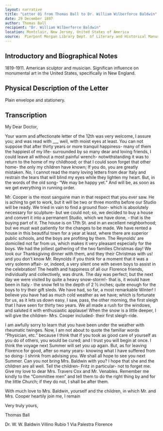 ```yaml
---
layout: narrative
title: "Letter 01 from Thomas Ball to Dr. William Wilberforce Baldwin"
date: 29 December 1897
author: Thomas Ball
recipient: "Dr. William Wilberforce Baldwin"
location: Montclair, New Jersey, United States of America
source:  Pierpont Morgan Library Dept. of Literary and Historical Manuscripts, MA 3564
---
```


## Introductory and Biographical Notes

1819-1911. American sculptor and musician. Significan influence on monumental art in the United States, specifically in New England.

## Physical Description of the Letter

Plain envelope and stationery.

## Transcription

My Dear Doctor,

Your warm and affectionate letter of the 12th was very welcome, I assure you; and was read with ___ well, with moist eyes at least. You can not suppose that after thirty years or more tranquil happiness- many of them the happiest of my life- surrounded by so many dear and loving friends, I could leave all without a most painful wrench- notwithstanding it was to return to the home of my childhood; or that I could soon forget that other home- the only my children have known; If you do, you are greatly mistaken. No, I cannot read the many loving letters from dear Italy and restrain the tears that will blind my eyes while they lighten my heart. But, in the words of the old song- “We may be happy yet.” And will be, as soon as we get everything in running order.

Mr. Cooper is the most sanguine man in that respect that you ever saw. He is aching to get to work, but it will be two or three months before our Studio will be ready. We tried in vain to find a ground floor- which is absolutely necessary for sculpture- but we could not; so, we decided to buy a house and convert it into a permanent Studio, which we have done, - that is the buying part of it. The house is on 17th St. and in an excellent neighborhood; but we must wait patiently for the changes to be made. We have rented a house in this beautiful town for a year at least, where there are superior public schools, and the boys are profiting by them. The Reynolds’ are domiciled not far from us, which makes it very pleasant especially for the boys. We had the jolliest gathering of the two families Christmas day! We took our Thanksgiving dinner with them, and they their Christmas with us! and you don’t know Mr. Reynolds if you think for a moment that it was a very solemn affair- or, indeed, a very silent one with seven boys to assist in the celebration! The health and happiness of all our Florence friends, individually and collectively, was drunk. The day was perfect; but the next day we were visited by quite a heavy snow-storm!- that is, it would have been in Italy.- the snow fell to the depth of 2 ½ inches; quite enough for the boys to try their gift sleds. We have had, so far, a most remarkable Winter! I believe you have had as much cold weather as we have; which is fortunate for us, as it lets us down easy. I saw, pass, the other morning, the first sleigh that I have seen for thirty two years. We all made a rush for the windows, and saluted it with enthusiastic applause! When the snow is a little deeper, I will give the children- Mrs. Cooper included- their first sleigh-ride. 

I am awfully sorry to learn that you have been under the weather with rheumatic twinges. Now, I am not about to quote the familiar words “Physician, etc.” because I think that if you took as good care of yourself as you do of others, you would be cured; and I trust you will begin at once. I think the voyage next Summer will set you up again. But, as for leaving Florence for good, after so many years- knowing what I have suffered from so doing- I shrink from advising you. We shall all hope to see you next Summer. Can you not bring Mrs. Baldwin with you? I hope that she and the children are all well. Tell the children- Fritz in particular- not to forget me. Give my love to dear Mrs. Travers Cox and Mr. Venables. Remember me kindly to the “Committee men” and tell them to do the right thing by and for the little Church; if they do not, I shall be after them. 

With much love to Mrs. Baldwin, yourself and the children, in which Mr. and Mrs. Cooper heartily join me, I remain

Very truly yours,

Thomas Ball

Dr. W. W. Baldwin Villino Rubio 1 Via Palestra Florence
